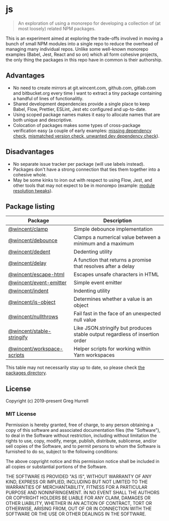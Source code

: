 # js

> An exploration of using a monorepo for developing a collection of (at most loosely) related NPM packages.

This is an experiment aimed at exploring the trade-offs involved in moving a bunch of small NPM modules into a single repo to reduce the overhead of managing many individual repos. Unlike some well-known monorepo examples (Babel, Jest, React and so on) which all form cohesive projects, the only thing the packages in this repo have in common is their authorship.

## Advantages

- No need to create mirrors at git.wincent.com, github.com, gitlab.com and bitbucket.org every time I want to extract a tiny package containing a handful of lines of functionalitly.
- Shared development dependencies provide a single place to keep Babel, Flow, Prettier, ESLint, Jest etc configured and up-to-date.
- Using scoped package names makes it easy to allocate names that are both unique and descriptive.
- Colocation of packages makes some types of cross-package verification easy (a couple of early examples: [missing dependency check](https://github.com/wincent/js/commit/02e2eb280db050e523d2a3e065a93f0ef221fb82), [mismatched version check, unwanted dev dependency check](https://github.com/wincent/js/commit/c7147c86b055ab1ecc57a24b29cb7ef274dc69de)).

## Disadvantages

- No separate issue tracker per package (will use labels instead).
- Packages don't have a strong connection that ties them together into a cohesive whole.
- May be some kinks to iron out with respect to using Flow, Jest, and other tools that may not expect to be in monorepo (example: [module resolution tweaks](https://github.com/wincent/js/commit/fe2d7318dc94354306331eb9f5b0d191a831fd9a)).

## Package listing

| Package                                                                                            | Description                                                                  |
| -------------------------------------------------------------------------------------------------- | ---------------------------------------------------------------------------- |
| [@wincent/clamp](https://github.com/wincent/js/tree/master/packages/clamp)                         | Simple debounce implementation                                               |
| [@wincent/debounce](https://github.com/wincent/js/tree/master/packages/debounce)                   | Clamps a numerical value between a minimum and a maximum                     |
| [@wincent/dedent](https://github.com/wincent/js/tree/master/packages/dedent)                       | Dedenting utility                                                            |
| [@wincent/delay](https://github.com/wincent/js/tree/master/packages/delay)                         | A function that returns a promise that resolves after a delay                |
| [@wincent/escape-html](https://github.com/wincent/js/tree/master/packages/escape-html)             | Escapes unsafe characters in HTML                                            |
| [@wincent/event-emitter](https://github.com/wincent/js/tree/master/packages/event-emitter)         | Simple event emitter                                                         |
| [@wincent/indent](https://github.com/wincent/js/tree/master/packages/indent)                       | Indenting utility                                                            |
| [@wincent/is-object](https://github.com/wincent/js/tree/master/packages/is-object)                 | Determines whether a value is an object                                      |
| [@wincent/nullthrows](https://github.com/wincent/js/tree/master/packages/nullthrows)               | Fail fast in the face of an unexpected null value                            |
| [@wincent/stable-stringify](https://github.com/wincent/js/tree/master/packages/stable-stringify)   | Like JSON.stringify but produces stable output regardless of insertion order |
| [@wincent/workspace-scripts](https://github.com/wincent/js/tree/master/packages/workspace-scripts) | Helper scripts for working within Yarn workspaces                            |

This table may not necessarily stay up to date, so please check [the packages directory](https://github.com/wincent/js/tree/master/packages).

## License

Copyright (c) 2019-present Greg Hurrell

### MIT License

Permission is hereby granted, free of charge, to any person obtaining a copy of this software and associated documentation files (the "Software"), to deal in the Software without restriction, including without limitation the rights to use, copy, modify, merge, publish, distribute, sublicense, and/or sell copies of the Software, and to permit persons to whom the Software is furnished to do so, subject to the following conditions:

The above copyright notice and this permission notice shall be included in all copies or substantial portions of the Software.

THE SOFTWARE IS PROVIDED "AS IS", WITHOUT WARRANTY OF ANY KIND, EXPRESS OR IMPLIED, INCLUDING BUT NOT LIMITED TO THE WARRANTIES OF MERCHANTABILITY, FITNESS FOR A PARTICULAR PURPOSE AND NONINFRINGEMENT. IN NO EVENT SHALL THE AUTHORS OR COPYRIGHT HOLDERS BE LIABLE FOR ANY CLAIM, DAMAGES OR OTHER LIABILITY, WHETHER IN AN ACTION OF CONTRACT, TORT OR OTHERWISE, ARISING FROM, OUT OF OR IN CONNECTION WITH THE SOFTWARE OR THE USE OR OTHER DEALINGS IN THE SOFTWARE.
